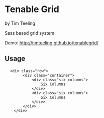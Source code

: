 # Tenable Grid
by Tim Teeling

Sass based grid system

Demo: http://timteeling.github.io/tenablegrid/

## Usage
<pre>
  <code>&lt;div class="row">
        &lt;div class="container">
            &lt;div class="six columns">
                Six Columns
            &lt;/div>
            &lt;div class="six columns">
                Six Columns
            &lt;/div>
        &lt;/div>
    &lt;/div></code>
</pre>
